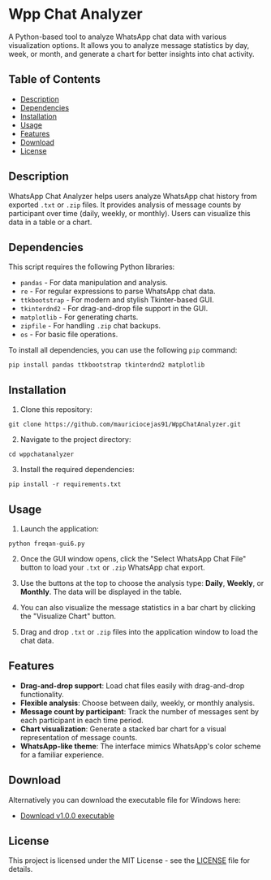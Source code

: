 # Wpp Chat Analyzer

A Python-based tool to analyze WhatsApp chat data with various visualization options. It allows you to analyze message statistics by day, week, or month, and generate a chart for better insights into chat activity.

## Table of Contents
- [Description](#description)
- [Dependencies](#dependencies)
- [Installation](#installation)
- [Usage](#usage)
- [Features](#features)
- [Download](#download)
- [License](#license)

## Description
WhatsApp Chat Analyzer helps users analyze WhatsApp chat history from exported `.txt` or `.zip` files. It provides analysis of message counts by participant over time (daily, weekly, or monthly). Users can visualize this data in a table or a chart.

## Dependencies

This script requires the following Python libraries:

- `pandas` - For data manipulation and analysis.
- `re` - For regular expressions to parse WhatsApp chat data.
- `ttkbootstrap` - For modern and stylish Tkinter-based GUI.
- `tkinterdnd2` - For drag-and-drop file support in the GUI.
- `matplotlib` - For generating charts.
- `zipfile` - For handling `.zip` chat backups.
- `os` - For basic file operations.

To install all dependencies, you can use the following `pip` command:

`pip install pandas ttkbootstrap tkinterdnd2 matplotlib`

## Installation

1. Clone this repository:

`git clone https://github.com/mauriciocejas91/WppChatAnalyzer.git`

2. Navigate to the project directory:

`cd wppchatanalyzer`

3. Install the required dependencies:

`pip install -r requirements.txt`

## Usage

1. Launch the application:

`python freqan-gui6.py`

2. Once the GUI window opens, click the "Select WhatsApp Chat File" button to load your `.txt` or `.zip` WhatsApp chat export.

3. Use the buttons at the top to choose the analysis type: **Daily**, **Weekly**, or **Monthly**. The data will be displayed in the table.

4. You can also visualize the message statistics in a bar chart by clicking the "Visualize Chart" button.

5. Drag and drop `.txt` or `.zip` files into the application window to load the chat data.

## Features

- **Drag-and-drop support**: Load chat files easily with drag-and-drop functionality.
- **Flexible analysis**: Choose between daily, weekly, or monthly analysis.
- **Message count by participant**: Track the number of messages sent by each participant in each time period.
- **Chart visualization**: Generate a stacked bar chart for a visual representation of message counts.
- **WhatsApp-like theme**: The interface mimics WhatsApp's color scheme for a familiar experience.

## Download

Alternatively you can download the executable file for Windows here:

- [Download v1.0.0 executable](https://github.com/mauriciocejas91/Wppchatanalyzer/releases/download/v1.0.0/WAppChatAnalyzer.exe)


## License

This project is licensed under the MIT License - see the [LICENSE](LICENSE) file for details.
